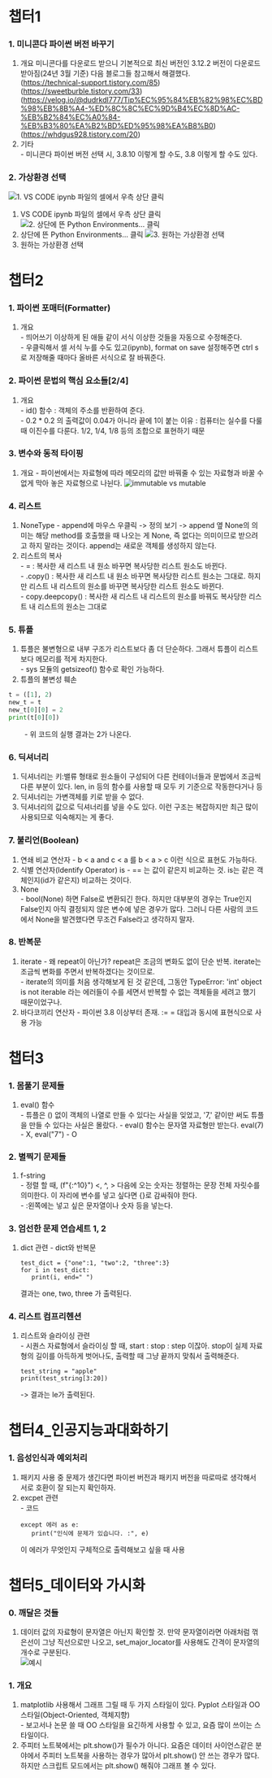 # 챕터1
### 1. 미니콘다 파이썬 버전 바꾸기  
1. 개요
   미니콘다를 다운로드 받으니 기본적으로 최신 버전인 3.12.2 버전이 다운로드 받아짐(24년 3월 기준)
   다음 블로그들 참고해서 해결했다.  
   (https://technical-support.tistory.com/85)  
   (https://sweetburble.tistory.com/33)  
   (https://velog.io/@dudrkdl777/Tip%EC%95%84%EB%82%98%EC%BD%98%EB%8B%A4-%ED%8C%8C%EC%9D%B4%EC%8D%AC-%EB%B2%84%EC%A0%84-%EB%B3%80%EA%B2%BD%ED%95%98%EA%B8%B0)
   (https://whdgus928.tistory.com/20)
2. 기타  
   \- 미니콘다 파이썬 버전 선택 시, 3.8.10 이렇게 할 수도, 3.8 이렇게 할 수도 있다.

### 2. 가상환경 선택
![1. VS CODE ipynb 파일의 셀에서 우측 상단 클릭](https://github.com/j6paro/Python_Fastline/assets/115641176/fccc0f8d-69db-4f22-93ff-9d3a99da91b1)
1. VS CODE ipynb 파일의 셀에서 우측 상단 클릭  
![2. 상단에 뜬 Python Environments... 클릭](https://github.com/j6paro/Python_Fastline/assets/115641176/1e117f13-6cb9-466b-a1e0-a2b3be914adf)
2. 상단에 뜬 Python Environments... 클릭
![3. 원하는 가상환경 선택](https://github.com/j6paro/Python_Fastline/assets/115641176/ab154750-9c33-44c5-a319-1ee351d02a80)
3. 원하는 가상환경 선택

# 챕터2  
### 1. 파이썬 포매터(Formatter)  
1. 개요  
   \- 띄어쓰기 이상하게 된 애들 같이 서식 이상한 것들을 자동으로 수정해준다.  
   \- 우클릭해서 셀 서식 누를 수도 있고(ipynb), format on save 설정해주면 ctrl s 로 저장해줄 때마다 올바른 서식으로 잘 바꿔준다.

### 2. 파이썬 문법의 핵심 요소들[2/4]  
1. 개요  
   \- id() 함수 : 객체의 주소를 반환하여 준다.  
   \- 0.2 * 0.2 의 출력값이 0.04가 아니라 끝에 1이 붙는 이유 : 컴퓨터는 실수를 다룰 때 이진수를 다룬다. 1/2, 1/4, 1/8 등의 조합으로 표현하기 때문

### 3. 변수와 동적 타이핑  
1. 개요
   \- 파이썬에서는 자료형에 따라 메모리의 값만 바꿔줄 수 있는 자료형과 바꿀 수 없게 막아 놓은 자료형으로 나뉜다.
   ![immutable vs mutable](https://github.com/j6paro/Python_Fastline/assets/115641176/43fced1c-b67e-4e11-8bf0-3df34c24be40)

### 4. 리스트  
1. NoneType
   \- append에 마우스 우클릭 -> 정의 보기 -> append 옆 None의 의미는 해당 method를 호출했을 때 나오는 게 None, 즉 없다는 의미이므로 받으려고 하지 말라는 것이다. append는 새로운 객체를 생성하지 않는다.  
2. 리스트의 복사  
   \- = : 복사한 새 리스트 내 원소 바꾸면 복사당한 리스트 원소도 바뀐다.  
   \- .copy() : 복사한 새 리스트 내 원소 바꾸면 복사당한 리스트 원소는 그대로. 하지만 리스트 내 리스트의 원소를 바꾸면 복사당한 리스트 원소도 바뀐다.  
   \- copy.deepcopy() : 복사한 새 리스트 내 리스트의 원소를 바꿔도 복사당한 리스트 내 리스트의 원소는 그대로

### 5. 튜플  
1. 튜플은 불변형으로 내부 구조가 리스트보다 좀 더 단순하다. 그래서 튜플이 리스트보다 메모리를 적게 차지한다.  
   \- sys 모듈의 getsizeof() 함수로 확인 가능하다.  
2. 튜플의 불변성 훼손  
```python
t = ([1], 2)
new_t = t
new_t[0][0] = 2
print(t[0][0])
```  
&nbsp;&nbsp;&nbsp;&nbsp;&nbsp;&nbsp;&nbsp;&nbsp;\- 위 코드의 실행 결과는 2가 나온다.  

### 6. 딕셔너리  
1. 딕셔너리는 키:밸류 형태로 원소들이 구성되어 다른 컨테이너들과 문법에서 조금씩 다른 부분이 있다. len, in 등의 함수를 사용할 때 모두 키 기준으로 작동한다거나 등
2. 딕셔너리는 가변객체를 키로 받을 수 없다.  
3. 딕셔너리의 값으로 딕셔너리를 넣을 수도 있다. 이런 구조는 복잡하지만 최근 많이 사용되므로 익숙해지는 게 좋다.

### 7. 불리언(Boolean)  
1. 연쇄 비교 연산자
   \- b < a and c < a 를 b < a > c 이런 식으로 표현도 가능하다.
2. 식별 연산자(Identify Operator) is
   \- == 는 값이 같은지 비교하는 것. is는 같은 객체인지(id가 같은지) 비교하는 것이다.
3. None  
   \- bool(None) 하면 False로 변환되긴 한다. 하지만 대부분의 경우는 True인지 False인지 아직 결정되지 않은 변수에 넣은 경우가 많다. 그러니 다른 사람의 코드에서 None을 발견했다면 무조건 False라고 생각하지 말자.  

### 8. 반복문  
1. iterate
   \- 왜 repeat이 아닌가? repeat은 조금의 변화도 없이 단순 반복. iterate는 조금씩 변화를 주면서 반복하겠다는 것이므로.  
   \- iterate의 의미를 처음 생각해보게 된 것 같은데, 그동안 TypeError: 'int' object is not iterable 라는 에러들이 수를 세면서 반복할 수 없는 객체들을 세려고 했기 때문이었구나.
2. 바다코끼리 연산자
   \- 파이썬 3.8 이상부터 존재. :=
   \= 대입과 동시에 표현식으로 사용 가능

# 챕터3  

### 1. 몸풀기 문제들  
1. eval() 함수  
   \- 튜플은 () 없이 객체의 나열로 만들 수 있다는 사실을 잊었고, '7,' 같이만 써도 튜플을 만들 수 있다는 사실은 몰랐다.
   \- eval() 함수는 문자열 자료형만 받는다. eval(7) - X, eval("7") - O  

### 2. 별찍기 문제들  
1. f-string  
   \- 정렬 할 때, (f"{:^10}") <, ^, > 다음에 오는 숫자는 정렬하는 문장 전체 자릿수를 의미한다. 이 자리에 변수를 넣고 싶다면 {}로 감싸줘야 한다.  
   \- :왼쪽에는 넣고 싶은 문자열이나 숫자 등을 넣는다.

### 3. 엄선한 문제 연습세트 1, 2  
1. dict 관련
   \- dict와 반복문
   ```
   test_dict = {"one":1, "two":2, "three":3}
   for i in test_dict:
      print(i, end=" ")
   ```  
   결과는 one, two, three 가 출력된다.

### 4. 리스트 컴프리헨션  
1. 리스트와 슬라이싱 관련  
   \- 시퀀스 자료형에서 슬라이싱 할 때, start : stop : step 이잖아. stop이 실제 자료형의 길이를 아득하게 벗어나도, 출력할 때 그냥 끝까지 맞춰서 출력해준다.
   ```
   test_string = "apple"
   print(test_string[3:20])
   ```  
   -> 결과는 le가 출력된다.

# 챕터4_인공지능과대화하기  

### 1. 음성인식과 예외처리  
1. 패키지 사용 중 문제가 생긴다면 파이썬 버전과 패키지 버전을 따로따로 생각해서 서로 호환이 잘 되는지 확인하자.
2. excpet 관련  
   \- 코드
   ```
   except 에러 as e:
      print("인식에 문제가 있습니다. :", e)
   ```  
   이 에러가 무엇인지 구체적으로 출력해보고 싶을 때 사용  

# 챕터5_데이터와 가시화  

### 0. 깨달은 것들  
1. 데이터 값의 자료형이 문자열은 아닌지 확인할 것. 만약 문자열이라면 아래처럼 꺾은선이 그냥 직선으로만 나오고, set_major_locator를 사용해도 간격이 문자열의 개수로 구분된다.  
![예시](https://github.com/j6paro/Python_Fastline/assets/115641176/284b366c-7747-4bb2-982c-3f8ae3bb41fd)

### 1. 개요  
1. matplotlib 사용해서 그래프 그릴 때 두 가지 스타일이 있다. Pyplot 스타일과 OO 스타일(Object-Oriented, 객체지향)  
   \- 보고서나 논문 쓸 때 OO 스타일을 요긴하게 사용할 수 있고, 요즘 많이 쓰이는 스타일이다.  
2. 주피터 노트북에서는 plt.show()가 필수가 아니다. 요즘은 데이터 사이언스같은 분야에서 주피터 노트북을 사용하는 경우가 많아서 plt.show() 안 쓰는 경우가 많다. 하지만 스크립트 모드에서는 plt.show() 해줘야 그래프 볼 수 있다.  
